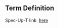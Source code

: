 ## Term Definition

Spec-Up-T link: <a href='https://weboftrust.github.io/WOT-terms/docs/glossary/issuance-event'>here</a>
